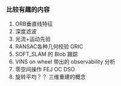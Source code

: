 <!--
 * @Author: Liu Weilong
 * @Date: 2021-01-29 16:41:49
 * @LastEditors: Liu Weilong 
 * @LastEditTime: 2021-02-01 13:39:18
 * @FilePath: /3rd-test-learning/work_record/learning_task/week_plan_collection_2021/interesting_target.md
 * @Description: 
-->
### 比较有趣的内容
1. ORB垂直线特征
2. 深度滤波
3. 光流+运动先验
4. RANSAC各种几何校验 GRIC
5. SOFT_SLAM 的 Blob 跟踪
6. VINS on wheel 带出的 observability 分析
7. 零空间操作 FEJ OC DSO
8. 旋转平均？？ 三维重建的概念